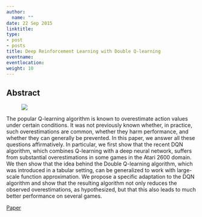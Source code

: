 ```yaml
---
author:
  name: ""
date: 22 Sep 2015
linktitle:
type:
- post
- posts
title: Deep Reinforcement Learning with Double Q-learning
eventname:
eventlocation:  
weight: 10
---
```


## Abstract

<figure>
  <img src="/images/Double-Q-learning.png" />
</figure>

The popular Q-learning algorithm is known to overestimate action values under certain conditions. It was not previously known whether, in practice, such overestimations are common, whether they harm performance, and whether they can generally be prevented. In this paper, we answer all these questions affirmatively. In particular, we first show that the recent DQN algorithm, which combines Q-learning with a deep neural network, suffers from substantial overestimations in some games in the Atari 2600 domain. We then show that the idea behind the Double Q-learning algorithm, which was introduced in a tabular setting, can be generalized to work with large-scale function approximation. We propose a specific adaptation to the DQN algorithm and show that the resulting algorithm not only reduces the observed overestimations, as hypothesized, but that this also leads to much better performance on several games.

[Paper](https://arxiv.org/pdf/1509.06461.pdf)
